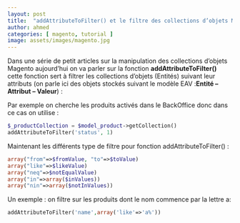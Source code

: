 ```yaml
---
layout: post
title:  "addAttributeToFilter() et le filtre des collections d’objets Magento"
author: ahmed
categories: [ magento, tutorial ]
image: assets/images/magento.jpg
---
```

Dans une série de petit articles sur la manipulation des collections d’objets Magento  aujourd’hui on va parler sur la fonction **addAttributeToFilter()** cette fonction sert à filtrer les  collections d’objets (Entités) suivant leur attributs (on parle ici des objets  stockés suivant  le modèle EAV :**Entité – Attribut – Valeur**) :

Par exemple on cherche les produits activés dans le BackOffice donc dans ce cas on utilise :

```php
$_productCollection = $model_product->getCollection()
addAttributeToFilter('status', 1)
```

Maintenant les différents type de filtre pour fonction addAttributeToFilter() :

```php
array("from"=>$fromValue, "to"=>$toValue)
array("like"=>$likeValue)
array("neq"=>$notEqualValue)
array("in"=>array($inValues))
array("nin"=>array($notInValues))
```

Un exemple : on filtre sur les produits dont le nom commence par la lettre a:

```php
addAttributeToFilter('name',array('like'=>'a%'))
```

